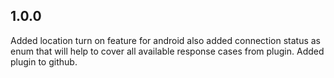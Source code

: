 ## 1.0.0

Added location turn on feature for android also added connection status as enum that will help to cover all 
available response cases from plugin.
Added plugin to github.
